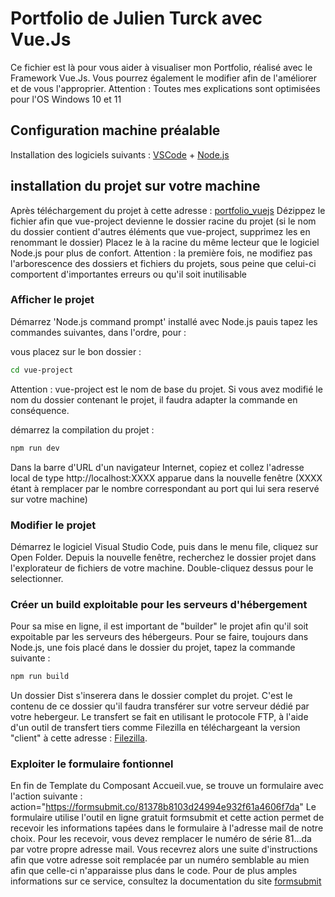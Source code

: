# Portfolio de Julien Turck avec Vue.Js

Ce fichier est là pour vous aider à visualiser mon Portfolio, réalisé avec le Framework Vue.Js.
Vous pourrez également le modifier afin de l'améliorer et de vous l'approprier.
Attention : Toutes mes explications sont optimisées pour l'OS Windows 10 et 11

## Configuration machine préalable

Installation des logiciels suivants :
[VSCode](https://code.visualstudio.com/) + [Node.js](https://nodejs.org/download)

## installation du projet sur votre machine

Après téléchargement du projet à cette adresse : [portfolio_vuejs](https://github.com/julien-turck/portfolio_vuejs)
Dézippez le fichier afin que vue-project devienne le dossier racine du projet (si le nom du dossier contient d'autres éléments que vue-project, supprimez les en renommant le dossier)
Placez le à la racine du même lecteur que le logiciel Node.js pour plus de confort.
Attention : la première fois, ne modifiez pas l'arborescence des dossiers et fichiers du projets, sous peine que celui-ci comportent d'importantes erreurs ou qu'il soit inutilisable

### Afficher le projet

Démarrez 'Node.js command prompt' installé avec Node.js pauis tapez les commandes suivantes, dans l'ordre, pour :

vous placez sur le bon dossier :

```sh
cd vue-project
```

Attention : vue-project est le nom de base du projet. Si vous avez modifié le nom du dossier contenant le projet, il faudra adapter la commande en conséquence.

démarrez la compilation du projet :

```sh
npm run dev
```

Dans la barre d'URL d'un navigateur Internet, copiez et collez l'adresse local de type http://localhost:XXXX apparue dans la nouvelle fenêtre (XXXX étant à remplacer par le nombre correspondant au port qui lui sera reservé sur votre machine)

### Modifier le projet

Démarrez le logiciel Visual Studio Code, puis dans le menu file, cliquez sur Open Folder. Depuis la nouvelle fenêtre, recherchez le dossier projet dans l'explorateur de fichiers de votre machine. Double-cliquez dessus pour le selectionner.

### Créer un build exploitable pour les serveurs d'hébergement

Pour sa mise en ligne, il est important de "builder" le projet afin qu'il soit expoitable par les serveurs des hébergeurs.
Pour se faire, toujours dans Node.js, une fois placé dans le dossier du projet, tapez la commande suivante :

```sh
npm run build
```

Un dossier Dist s'inserera dans le dossier complet du projet. C'est le contenu de ce dossier qu'il faudra transférer sur votre serveur dédié par votre hebergeur.
Le transfert se fait en utilisant le protocole FTP, à l'aide d'un outil de transfert tiers comme Filezilla en téléchargeant la version "client" à cette adresse : [Filezilla](https://filezilla-project.org).


### Exploiter le formulaire fontionnel

En fin de Template du Composant Accueil.vue, se trouve un formulaire avec l'action suivante :
action="https://formsubmit.co/81378b8103d24994e932f61a4606f7da"
Le formulaire utilise l'outil en ligne gratuit formsubmit et cette action permet de recevoir les informations tapées dans le formulaire à l'adresse mail de notre choix.
Pour les recevoir, vous devez remplacer le numéro de série 81...da par votre propre adresse mail.
Vous recevrez alors une suite d'instructions afin que votre adresse soit remplacée par un numéro semblable au mien afin que celle-ci n'apparaisse plus dans le code.
Pour de plus amples informations sur ce service, consultez la documentation du site [formsubmit](https://formsubmit.co)
